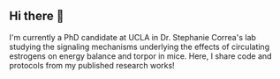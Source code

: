 ## Hi there 👋
I'm currently a PhD candidate at UCLA in Dr. Stephanie Correa's lab studying the signaling mechanisms underlying the effects of circulating estrogens on energy balance and torpor in mice. Here, I share code and protocols from my published research works!

<!--
**pbvander/pbvander** is a ✨ _special_ ✨ repository because its `README.md` (this file) appears on your GitHub profile.

Here are some ideas to get you started:

- 🔭 I’m currently working on ...
- 🌱 I’m currently learning ...
- 👯 I’m looking to collaborate on ...
- 🤔 I’m looking for help with ...
- 💬 Ask me about ...
- 📫 How to reach me: ...
- 😄 Pronouns: ...
- ⚡ Fun fact: ...
-->
